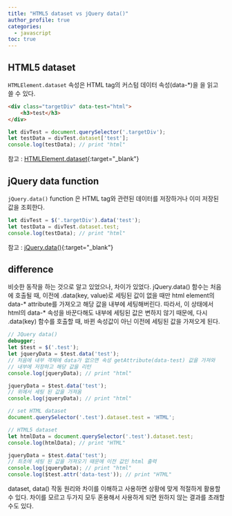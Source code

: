 ```yaml
---
title: "HTML5 dataset vs jQuery data()"
author_profile: true
categories: 
  - javascript
toc: true
---
```



HTML5 dataset
--------------------

`HTMLElement.dataset` 속성은 HTML tag의 커스텀 데이터 속성(data-*)을 을 읽고 쓸 수 있다.

~~~html
<div class="targetDiv" data-test="html">
    <h3>test</h3>
</div>
~~~

~~~javascript
let divTest = document.querySelector('.targetDiv');
let testData = divTest.dataset['test'];
console.log(testData); // print "html"
~~~

참고 : [HTMLElement.dataset](https://developer.mozilla.org/ko/docs/Web/API/HTMLElement/dataset){:target="_blank"}

jQuery data function
--------------------

`jQuery.data()` function 은 HTML tag와 관련된 데이터를 저장하거나 이미 저장된 값을 조회한다.

~~~javascript
let divTest = $('.targetDiv').data('test');
let testData = divTest.dataset.test;
console.log(testData); // print "html"
~~~

참고 : [jQuery.data()](https://api.jquery.com/jquery.data/){:target="_blank"}


difference
--------------------
비슷한 동작을 하는 것으로 알고 있었으나, 차이가 있었다. jQuery.data() 함수는 처음에 호출될 때,
이전에 .data(key, value)로 세팅된 값이 없을 때만 html element의 data-* attribute를 가져오고 
해당 값을 내부에 세팅해버린다.
따라서, 이 상태에서 html의 data-* 속성을 바꾼다해도 내부에 세팅된 값은 변하지 않기 때문에, 
다시 .data(key) 함수를 호출할 때, 바뀐 속성값이 아닌 이전에 세팅된 값을 가져오게 된다.

~~~javascript
// JQuery data()
debugger;
let $test = $('.test');
let jqueryData = $test.data('test');
// 처음에 내부 객체에 data가 없으면 속성 getAttribute(data-test) 값을 가져와
// 내부에 저장하고 해당 값을 리턴
console.log(jqueryData); // print "html"

jqueryData = $test.data('test');
// 위에서 세팅 된 값을 가져옴
console.log(jqueryData); // print "html"

// set HTML dataset
document.querySelector('.test').dataset.test = 'HTML';

// HTML5 dataset
let htmlData = document.querySelector('.test').dataset.test;
console.log(htmlData); // print "HTML"

jqueryData = $test.data('test'); 
// 최초에 세팅 된 값을 가져오기 때문에 이전 값인 html 출력
console.log(jqueryData); // print "html"
console.log($test.attr('data-test')); // print "HTML"
~~~  

dataset, data() 작동 원리와 차이를 이해하고 사용하면 상황에 맞게 적절하게 활용할 수 있다.
차이를 모르고 두가지 모두 혼용해서 사용하게 되면 원하지 않는 결과를 초래할 수도 있다.